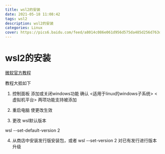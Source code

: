 ```yaml
---
title: wsl2的安装
date: 2021-05-18 11:08:42
tags: wsl2
description: wsl2的安装
categories: Linux
cover: https://pics6.baidu.com/feed/a8014c086e061d956d575da485d256d763d9cac2.jpeg?token=11d9515654a985a2bbe48bca1cfabc5f&s=F239716C007AB994DC0ABD180300009B
---
```

# wsl2的安装
[微软官方教程](https://docs.microsoft.com/en-us/windows/wsl/wsl2-install)

教程大抵如下

1. 控制面板 添加或关闭windows功能 确认 <适用于linux的windows子系统> <虚拟机平台> 两项功能支持被添加

2. 重启电脑 使更改生效

3. 更改 wsl默认版本

wsl --set-default-version 2

4. 从商店中安装发行版安装包，或者 wsl --set-version <Distro> 2 对已有发行进行版本升级
